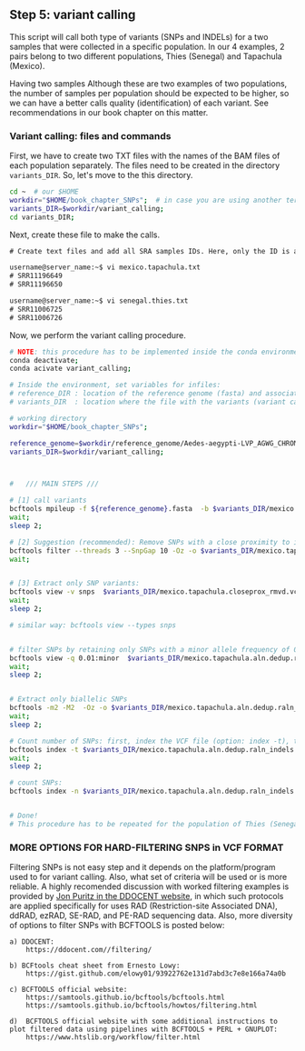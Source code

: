 ## Step 5: variant calling

This script will call both type of variants (SNPs and INDELs) for a two samples that were collected in a specific population. In our 4 examples, 2 pairs belong to two different populations, Thies (Senegal)  and Tapachula (Mexico).

Having two samples Although these are two examples of two populations, the number of samples per population should be expected to be higher, so we can have a better calls quality  (identification) of each variant. See recommendations in our book chapter on this matter.

### Variant calling: files and commands


First, we have to create two TXT files with the names of the BAM files of each population separately. The files need to be created in the directory `variants_DIR`. So, let's move to the this directory.


```bash
cd ~  # our $HOME
workdir="$HOME/book_chapter_SNPs";  # in case you are using another terminal
variants_DIR=$workdir/variant_calling;
cd variants_DIR;
```

Next, create these file to make the calls.


```txt
# Create text files and add all SRA samples IDs. Here, only the ID is added without the hashtag symbol (it is used here as commment to show the ids). You can use any text editor you want, here we use "vi". A brief list of other suggestions: VS code, Codium, Sublime, Emacs, Nedit. 

username@server_name:~$ vi mexico.tapachula.txt
# SRR11196649
# SRR11196650

username@server_name:~$ vi senegal.thies.txt
# SRR11006725
# SRR11006726
```

Now, we perform the variant calling procedure.

```bash
# NOTE: this procedure has to be implemented inside the conda environment "variant_calling":
conda deactivate; 
conda acivate variant_calling;

# Inside the environment, set variables for infiles:
# reference_DIR : location of the reference genome (fasta) and associated index files.
# variants_DIR  : location where the file with the variants (variant calling file, VCF) will be saved.

# working directory
workdir="$HOME/book_chapter_SNPs";

reference_genome=$workdir/reference_genome/Aedes-aegypti-LVP_AGWG_CHROMOSOMES.AaegL5_2.parsed;
variants_DIR=$workdir/variant_calling;



#   /// MAIN STEPS ///

# [1] call variants
bcftools mpileup -f ${reference_genome}.fasta  -b $variants_DIR/mexico.tapachula.txt | bcftools call -mv -Oz -o $variants_DIR/mexico.tapachula.aln.dedup.raln_indels.fm.vcf.gz;
wait;
sleep 2;

# [2] Suggestion (recommended): Remove SNPs with a close proximity to indes of 10 bp:
bcftools filter --threads 3 --SnpGap 10 -Oz -o $variants_DIR/mexico.tapachula.closeprox_rmvd.vcf.gz  $variants_DIR/mexico.tapachula.aln.dedup.raln_indels.fm.vcf.gz
wait;


# [3] Extract only SNP variants:
bcftools view -v snps  $variants_DIR/mexico.tapachula.closeprox_rmvd.vcf.gz  -Oz -o $variants_DIR/mexico.tapachula.aln.dedup.raln_indels.fm.snps.vcf.gz
wait;
sleep 2;

# similar way: bcftools view --types snps 


# filter SNPs by retaining only SNPs with a minor allele frequency of 0.01 && mapping quality bigger than 20:
bcftools view -q 0.01:minor  $variants_DIR/mexico.tapachula.aln.dedup.raln_indels.fm.snps.vcf.gz | bcftools filter -i '%QUAL>20' -Oz -o $variants_DIR/mexico.tapachula.aln.dedup.raln_indels.fm.snps.fltrd.vcf.gz
wait;
sleep 2;


# Extract only biallelic SNPs
bcftools -m2 -M2  -Oz -o $variants_DIR/mexico.tapachula.aln.dedup.raln_indels.fm.snps.fltrd.biallelic.vcf.gz  $variants_DIR/mexico.tapachula.aln.dedup.raln_indels.fm.snps.fltrd.vcf.gz
wait;
sleep 2;

# Count number of SNPs: first, index the VCF file (option: index -t), then count then (option: index -n). This will create a file with the same name of the VCF file, but with a file extension *vcf.gz.tbi
bcftools index -t $variants_DIR/mexico.tapachula.aln.dedup.raln_indels.fm.snps.fltrd.biallelic.vcf.gz
wait;
sleep 2;

# count SNPs:
bcftools index -n $variants_DIR/mexico.tapachula.aln.dedup.raln_indels.fm.snps.fltrd.biallelic.vcf.gz


# Done!
# This procedure has to be repeated for the population of Thies (Senegal) by copy-n-paste the code and replacing the population name across the whole code or you can implement a loop bash script to run it automatically one after another, so no need to copy-n-paste all the code.
```

### MORE OPTIONS FOR HARD-FILTERING SNPS in VCF FORMAT

Filtering SNPs is not easy step and it depends on the platform/program used to for variant calling. Also, what set of criteria will be used or is more reliable. A highly recomended discussion with worked filtering examples is provided by [Jon Puritz in the DDOCENT website](https://ddocent.com//filtering/), in which such protocols are applied specifically for uses RAD (Restriction-site Associated DNA), ddRAD, ezRAD, SE-RAD, and PE-RAD sequencing data. Also, more diversity of options to filter SNPs with BCFTOOLS is posted below:


```text
a) DDOCENT:
    https://ddocent.com//filtering/ 

b) BCFtools cheat sheet from Ernesto Lowy:
    https://gist.github.com/elowy01/93922762e131d7abd3c7e8e166a74a0b

c) BCFTOOLS official website:
    https://samtools.github.io/bcftools/bcftools.html
    https://samtools.github.io/bcftools/howtos/filtering.html
    
d)  BCFTOOLS official website with some additional instructions to plot filtered data using pipelines with BCFTOOLS + PERL + GNUPLOT:
    https://www.htslib.org/workflow/filter.html


```

